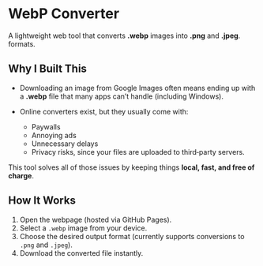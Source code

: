 # WebP Converter

A lightweight web tool that converts **.webp** images into **.png** and **.jpeg**. formats.

## Why I Built This

* Downloading an image from Google Images often means ending up with a **.webp** file that many apps can’t handle (including Windows).
* Online converters exist, but they usually come with:

  * Paywalls
  * Annoying ads
  * Unnecessary delays
  * Privacy risks, since your files are uploaded to third‑party servers.

This tool solves all of those issues by keeping things **local, fast, and free of charge**.

## How It Works

1. Open the webpage (hosted via GitHub Pages).
2. Select a `.webp` image from your device.
3. Choose the desired output format (currently supports conversions to `.png` and `.jpeg`).
4. Download the converted file instantly.

